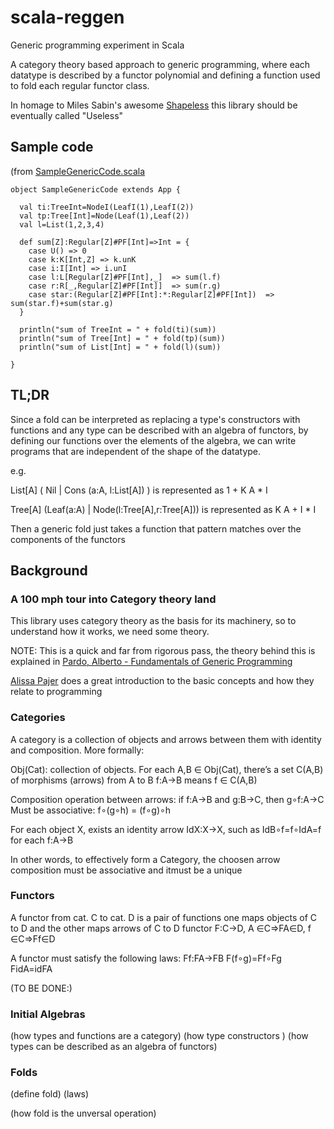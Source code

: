 scala-reggen
============

Generic programming experiment in Scala

A category theory based approach to generic programming, where each datatype is described by a functor polynomial and defining a function used to fold each regular functor class.

In homage to Miles Sabin's awesome [Shapeless](https://github.com/milessabin/shapeless) this library should be eventually called "Useless"

Sample code
-----------
(from [SampleGenericCode.scala](./blob/master/src/main/scala/reggen/SampleGenericCode.scala)
```
object SampleGenericCode extends App {

  val ti:TreeInt=NodeI(LeafI(1),LeafI(2))
  val tp:Tree[Int]=Node(Leaf(1),Leaf(2))
  val l=List(1,2,3,4)

  def sum[Z]:Regular[Z]#PF[Int]=>Int = {
    case U() => 0
    case k:K[Int,Z] => k.unK
    case i:I[Int] => i.unI
    case l:L[Regular[Z]#PF[Int],_]  => sum(l.f)
    case r:R[_,Regular[Z]#PF[Int]]  => sum(r.g)
    case star:(Regular[Z]#PF[Int]:*:Regular[Z]#PF[Int])  => sum(star.f)+sum(star.g)
  }
  
  println("sum of TreeInt = " + fold(ti)(sum))
  println("sum of Tree[Int] = " + fold(tp)(sum))
  println("sum of List[Int] = " + fold(l)(sum))

}
```

TL;DR
-----
Since a fold can be interpreted as replacing a type's constructors with functions and any type can be described with an algebra of functors, by defining our functions over the elements of the algebra, we can write programs that are independent of the shape of the datatype. 

 
e.g.

List\[A\] ( Nil | Cons (a:A, l:List\[A\]) ) is represented as 1 + K A * I

Tree\[A\] (Leaf(a:A) |  Node(l:Tree\[A\],r:Tree\[A\])) is represented as K A + I * I

Then a generic fold just takes a function that pattern matches over the components of the functors



Background
----------

### A 100 mph tour into Category theory land

This library uses category theory as the basis for its machinery, so to understand how it works, we need some theory.

NOTE: This is a quick and far from rigorous pass, the theory behind this is explained in [Pardo, Alberto - Fundamentals of Generic Programming](http://www.fing.edu.uy/inco/cursos/proggen/Papers/FGP.pdf.gz)

[Alissa Pajer](http://alissapajer.github.io/conferenceslides/craftconf2014/#/) does a great introduction to the basic concepts and how they relate to programming

### Categories
A category is a collection of objects and arrows between them with identity and composition.
More formally:

Obj(Cat): collection of objects.
For each A,B ∈ Obj(Cat), there’s a set C(A,B) of morphisms (arrows) from A to B
f:A→B means f ∈ C(A,B)

Composition operation between arrows:
if f:A→B and g:B→C, then g∘f:A→C
Must be associative: f∘(g∘h) = (f∘g)∘h

For each object X, exists an identity arrow IdX:X→X, such as IdB∘f=f∘IdA=f for each f:A→B

In other words, to effectively form a Category, the choosen arrow composition must be associative and itmust be a unique 

### Functors
A functor from cat. C to cat. D is a pair of functions one maps objects of C to D and the other maps arrows of C to D
functor F:C→D, A ∈C⇒FA∈D, f ∈C⇒Ff∈D

A functor must satisfy the following laws:
Ff:FA→FB
F(f∘g)=Ff∘Fg
FidA=idFA

(TO BE DONE:)

### Initial Algebras
(how types and functions are a category)
(how type constructors )
(how types can be described as an algebra of functors)

### Folds

(define fold)
  (laws)

(how fold is the unversal operation)
